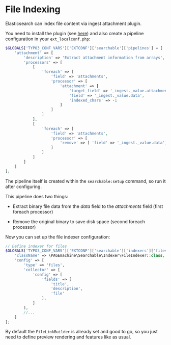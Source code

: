 # File Indexing

Elasticsearch can index file content via ingest attachment plugin.

You need to install the plugin (see [here](https://www.elastic.co/guide/en/elasticsearch/plugins/current/ingest-attachment.html)) and also create a pipeline configuration in your `ext_localconf.php`:

```php
$GLOBALS['TYPO3_CONF_VARS']['EXTCONF']['searchable']['pipelines'] = [
    'attachment' => [
        'description' => 'Extract attachment information from arrays',
        'processors' => [
            [
                'foreach' => [
                    'field' => 'attachments',
                    'processor' => [
                        'attachment' => [
                            'target_field' => '_ingest._value.attachment',
                            'field' => '_ingest._value.data',
                            'indexed_chars' => -1
                        ]
                    ]
                ]
            ],
            [
                'foreach' => [
                    'field' => 'attachments',
                    'processor' => [
                        'remove' => [ 'field' => '_ingest._value.data']
                    ]
                ]
            ]
        ]
    ]
];
```

The pipeline itself is created within the `searchable:setup` command, so run it after configuring.

This pipeline does two things:

 * Extract binary file data from the *data* field to the *attachments* field (first foreach processor)

 * Remove the original binary to save disk space (second foreach processor)

Now you can set up the file indexer configuration:
```php
// Define indexer for files
$GLOBALS['TYPO3_CONF_VARS']['EXTCONF']['searchable']['indexers']['files'] = [
    'className' => \PAGEmachine\Searchable\Indexer\FileIndexer::class,
    'config' => [
        'type' => 'files',
        'collector' => [
            'config' => [
                'fields' => [
                    'title',
                    'description',
                    'file'
                ],
            ]
        ],
        //...
    ]
];
```
By default the `FileLinkBuilder` is already set and good to go, so you just need to define preview rendering and features like as usual.

